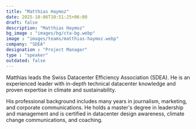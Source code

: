 ```yaml
---
title: "Matthias Haymoz"
date: 2025-10-06T10:51:25+06:00
draft: false
description: "Matthias Haymoz"
bg_image : "images/bg/cta-bg.webp"
image : "images/teams/matthias-haymoz.webp"
company: "SDEA"
designation : "Project Manager"
type : "speaker"
outdated: false
---
```


Matthias leads the Swiss Datacenter Efficiency Association (SDEA). He is an experienced leader with in-depth technical datacenter knowledge and proven expertise in climate and sustainability.

His professional background includes many years in journalism, marketing, and corporate communications. He holds a master's degree in leadership and management and is certified in datacenter design awareness, climate change communications, and coaching.
